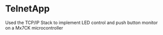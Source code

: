 # TelnetApp
Used the TCP/IP Stack to implement LED control and push button monitor on a Mx7CK microcontroller
